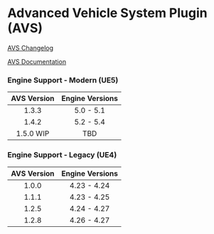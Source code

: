 # Advanced Vehicle System Plugin (AVS)

[AVS Changelog](AVS_Changelog.md)

[AVS Documentation](https://avs.seven47.net/)

### Engine Support - Modern (UE5)

| AVS Version | Engine Versions |
| :-------------: | :-----------------: |
| 1.3.3       | 5.0 - 5.1       |
| 1.4.2       | 5.2 - 5.4       |
| 1.5.0 WIP   | TBD       |


### Engine Support - Legacy (UE4)

| AVS Version | Engine Versions |
| :-------------: | :-----------------: |
| 1.0.0       | 4.23 - 4.24     |
| 1.1.1       | 4.23 - 4.25     |
| 1.2.5       | 4.24 - 4.27     |
| 1.2.8       | 4.26 - 4.27     |